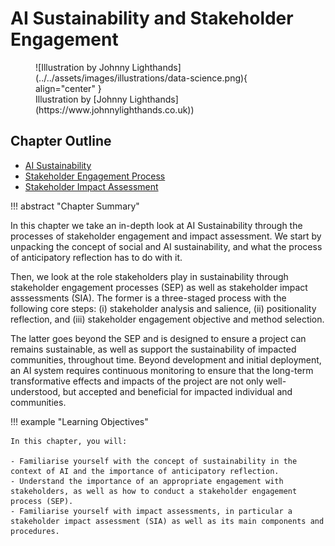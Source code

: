 # AI Sustainability and Stakeholder Engagement
<figure markdown>
  ![Illustration by Johnny Lighthands](../../assets/images/illustrations/data-science.png){ align="center" }
  <figcaption>Illustration by [Johnny Lighthands](https://www.johnnylighthands.co.uk))</figcaption>
</figure>

## Chapter Outline

- [AI Sustainability](sustainability.md)
- [Stakeholder Engagement Process](engagement.md)
- [Stakeholder Impact Assessment](impact.md)


!!! abstract "Chapter Summary"

   In this chapter we take an in-depth look at AI Sustainability through the processes of stakeholder engagement and impact assessment. We start by unpacking the concept of social and AI sustainability, and what the process of anticipatory reflection has to do with it.

   Then, we look at the role stakeholders play in sustainability through stakeholder engagement processes (SEP) as well as stakeholder impact asssessments (SIA). The former is a three-staged process with the following core steps: (i) stakeholder analysis and salience, (ii) positionality reflection, and (iii) stakeholder engagement objective and method selection. 
   
   The latter goes beyond the SEP and is designed to ensure a project can remains sustainable, as well as support the sustainability of impacted communities, throughout time. Beyond development and initial deployment, an AI system requires continuous monitoring to ensure that the long-term transformative effects and impacts of the project are not only well-understood, but accepted and beneficial for impacted individual and communities.


!!! example "Learning Objectives"

    In this chapter, you will:
    
    - Familiarise yourself with the concept of sustainability in the context of AI and the importance of anticipatory reflection.
    - Understand the importance of an appropriate engagement with stakeholders, as well as how to conduct a stakeholder engagement process (SEP).
    - Familiarise yourself with impact assessments, in particular a stakeholder impact assessment (SIA) as well as its main components and procedures.
